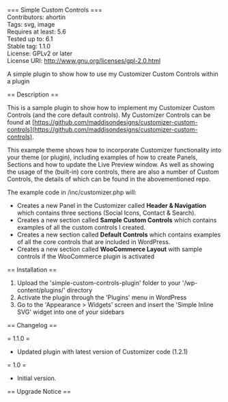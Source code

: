 === Simple Custom Controls ===  
Contributors: ahortin  
Tags: svg, image  
Requires at least: 5.6  
Tested up to: 6.1  
Stable tag: 1.1.0  
License: GPLv2 or later  
License URI: http://www.gnu.org/licenses/gpl-2.0.html  

A simple plugin to show how to use my Customizer Custom Controls within a plugin

== Description ==

This is a sample plugin to show how to implement my Customizer Custom Controls (and the core default controls). My Customizer Controls can be found at [https://github.com/maddisondesigns/customizer-custom-controls](https://github.com/maddisondesigns/customizer-custom-controls).

This example theme shows how to incorporate Customizer functionality into your theme (or plugin), including examples of how to create Panels, Sections and how to update the Live Preview window. As well as showing the usage of the (built-in) core controls, there are also a number of Custom Controls, the details of which can be found in the abovementioned repo.

The example code in /inc/customizer.php will:  

- Creates a new Panel in the Customizer called **Header & Navigation** which contains three sections (Social Icons, Contact & Search).  
- Creates a new section called **Sample Custom Controls** which contains examples of all the custom controls I created.  
- Creates a new section called **Default Controls** which contains examples of all the core controls that are included in WordPress.  
- Creates a new section called **WooCommerce Layout** with sample controls if the WooCommerce plugin is activated

== Installation ==

1. Upload the 'simple-custom-controls-plugin' folder to your '/wp-content/plugins/' directory  
2. Activate the plugin through the 'Plugins' menu in WordPress  
3. Go to the 'Appearance > Widgets' screen and insert the 'Simple Inline SVG' widget into one of your sidebars

== Changelog ==

= 1.1.0 =  
- Updated plugin with latest version of Customizer code (1.2.1)

= 1.0 =  
- Initial version.


== Upgrade Notice ==
